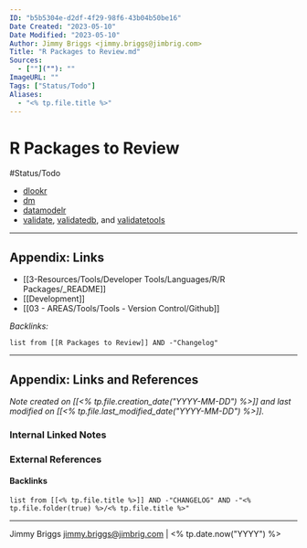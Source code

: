 ```yaml
---
ID: "b5b5304e-d2df-4f29-98f6-43b04b50be16"
Date Created: "2023-05-10"
Date Modified: "2023-05-10"
Author: Jimmy Briggs <jimmy.briggs@jimbrig.com>
Title: "R Packages to Review.md"
Sources: 
  - [""](""): ""
ImageURL: ""
Tags: ["Status/Todo"]
Aliases:
  - "<% tp.file.title %>"
---
```



# R Packages to Review

#Status/Todo 

- [dlookr](https://github.com/choonghyunryu/dlookr)
- [dm](https://github.com/cynkra/dm)
- [datamodelr](https://github.com/bergant/datamodelr)
- [validate](https://github.com/data-cleaning/validate), [validatedb](https://github.com/data-cleaning/validatedb), and [validatetools](https://github.com/data-cleaning/validatetools)


***

## Appendix: Links

- [[3-Resources/Tools/Developer Tools/Languages/R/R Packages/_README]]
- [[Development]]
- [[03 - AREAS/Tools/Tools - Version Control/Github]] 

*Backlinks:*

```dataview
list from [[R Packages to Review]] AND -"Changelog"
```

***

## Appendix: Links and References

*Note created on [[<% tp.file.creation_date("YYYY-MM-DD") %>]] and last modified on [[<% tp.file.last_modified_date("YYYY-MM-DD") %>]].*

### Internal Linked Notes

### External References

#### Backlinks

```dataview
list from [[<% tp.file.title %>]] AND -"CHANGELOG" AND -"<% tp.file.folder(true) %>/<% tp.file.title %>"
```


***

Jimmy Briggs <jimmy.briggs@jimbrig.com> | <% tp.date.now("YYYY") %>